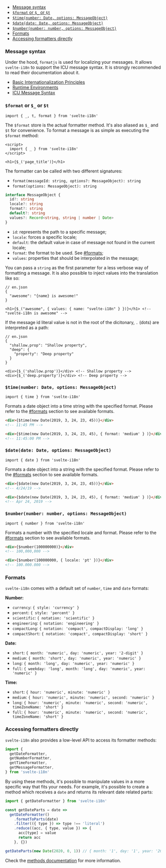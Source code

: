 <!-- @import "[TOC]" {cmd="toc" depthFrom=1 depthTo=6 orderedList=false} -->

<!-- code_chunk_output -->

- [Message syntax](#message-syntax)
- [`$format` or `$_` or `$t`](#format-or-_-or-t)
- [`$time(number: Date, options: MessageObject)`](#timenumber-date-options-messageobject)
- [`$date(date: Date, options: MessageObject)`](#datedate-date-options-messageobject)
- [`$number(number: number, options: MessageObject)`](#numbernumber-number-options-messageobject)
- [Formats](#formats)
- [Accessing formatters directly](#accessing-formatters-directly)

<!-- /code_chunk_output -->

### Message syntax

Under the hood, `formatjs` is used for localizing your messages. It allows `svelte-i18n` to support the ICU message syntax. It is strongly recommended to read their documentation about it.

- [Basic Internationalization Principles](https://formatjs.io/docs/core-concepts/basic-internationalization-principles)
- [Runtime Environments](https://formatjs.io/docs/guides/runtime-requirements/)
- [ICU Message Syntax](https://formatjs.io/docs/core-concepts/icu-syntax/)

### `$format` or `$_` or `$t`

`import { _, t, format } from 'svelte-i18n'`

The `$format` store is the actual formatter method. It's also aliased as `$_` and `$t` for convenience. To format a message is as simple as executing the `$format` method:

```svelte
<script>
  import { _ } from 'svelte-i18n'
</script>

<h1>{$_('page_title')}</h1>
```

The formatter can be called with two different signatures:

- `format(messageId: string, options?: MessageObject): string`
- `format(options: MessageObject): string`

```ts
interface MessageObject {
  id?: string
  locale?: string
  format?: string
  default?: string
  values?: Record<string, string | number | Date>
}
```

- `id`: represents the path to a specific message;
- `locale`: forces a specific locale;
- `default`: the default value in case of message not found in the current locale;
- `format`: the format to be used. See [#formats](#formats);
- `values`: properties that should be interpolated in the message;

You can pass a `string` as the first parameter for a less verbose way of formatting a message. It is also possible to inject values into the translation like so:
```jsonc
// en.json
{
  "awesome": "{name} is awesome!"
}
```

```svelte
<h1>{$_("awesome", { values: { name: "svelte-i18n" } })}</h1> <!-- "svelte-i18n is awesome" -->
```

If the message id literal value is not in the root of the dicitonary, `.` (dots) are interpreted as a path:

```jsonc
// en.json
{
  "shallow.prop": "Shallow property",
  "deep": {
    "property": "Deep property"
  }
}
```

```svelte
<div>{$_('shallow.prop')}</div> <!-- Shallow property -->
<div>{$_('deep.property')}</div> <!-- Deep property -->
```

### `$time(number: Date, options: MessageObject)`

`import { time } from 'svelte-i18n'`

Formats a date object into a time string with the specified format. Please refer to the [#formats](#formats) section to see available formats.

```html
<div>{$time(new Date(2019, 3, 24, 23, 45))}</div>
<!-- 11:45 PM -->

<div>{$time(new Date(2019, 3, 24, 23, 45), { format: 'medium' } )}</div>
<!-- 11:45:00 PM -->
```

### `$date(date: Date, options: MessageObject)`

`import { date } from 'svelte-i18n'`

Formats a date object into a string with the specified format. Please refer to the [#formats](#formats) section to see available formats.

```html
<div>{$date(new Date(2019, 3, 24, 23, 45))}</div>
<!-- 4/24/19 -->

<div>{$date(new Date(2019, 3, 24, 23, 45), { format: 'medium' } )}</div>
<!-- Apr 24, 2019 -->
```

### `$number(number: number, options: MessageObject)`

`import { number } from 'svelte-i18n'`

Formats a number with the specified locale and format. Please refer to the [#formats](#formats) section to see available formats.

```html
<div>{$number(100000000)}</div>
<!-- 100,000,000 -->

<div>{$number(100000000, { locale: 'pt' })}</div>
<!-- 100.000.000 -->
```

### Formats

`svelte-i18n` comes with a default set of `number`, `time` and `date` formats:

**Number:**

- `currency`: `{ style: 'currency' }`
- `percent`: `{ style: 'percent' }`
- `scientific`: `{ notation: 'scientific' }`
- `engineering`: `{ notation: 'engineering' }`
- `compactLong`: `{ notation: 'compact', compactDisplay: 'long' }`
- `compactShort`: `{ notation: 'compact', compactDisplay: 'short' }`

**Date:**

- `short`: `{ month: 'numeric', day: 'numeric', year: '2-digit' }`
- `medium`: `{ month: 'short', day: 'numeric', year: 'numeric' }`
- `long`: `{ month: 'long', day: 'numeric', year: 'numeric' }`
- `full`: `{ weekday: 'long', month: 'long', day: 'numeric', year: 'numeric' }`

**Time:**

- `short`: `{ hour: 'numeric', minute: 'numeric' }`
- `medium`: `{ hour: 'numeric', minute: 'numeric', second: 'numeric' }`
- `long`: `{ hour: 'numeric', minute: 'numeric', second: 'numeric', timeZoneName: 'short' }`
- `full`: `{ hour: 'numeric', minute: 'numeric', second: 'numeric', timeZoneName: 'short' }`

### Accessing formatters directly

`svelte-i18n` also provides a low-level API to access its formatter methods:

```js
import {
  getDateFormatter,
  getNumberFormatter,
  getTimeFormatter,
  getMessageFormatter,
} from 'svelte-i18n'
```

By using these methods, it's possible to manipulate values in a more specific way that fits your needs. For example, it's possible to create a method which receives a `date` and returns its relevant date related parts:

```js
import { getDateFormatter } from 'svelte-i18n'

const getDateParts = date =>
  getDateFormatter()
    .formatToParts(date)
    .filter(({ type }) => type !== 'literal')
    .reduce((acc, { type, value }) => {
      acc[type] = value
      return acc
    }, {})

getDateParts(new Date(2020, 0, 1)) // { month: '1', day: '1', year: '2020' }
```

Check the [methods documentation](/docs/Methods.md#low-level-api) for more information.
